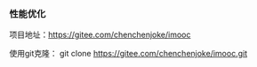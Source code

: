 ### 性能优化

项目地址：https://gitee.com/chenchenjoke/imooc

使用git克隆： git clone https://gitee.com/chenchenjoke/imooc.git

